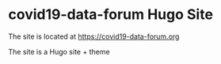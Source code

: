 # covid19-data-forum Hugo Site 

The site is located at https://covid19-data-forum.org

The site is a Hugo site + theme
